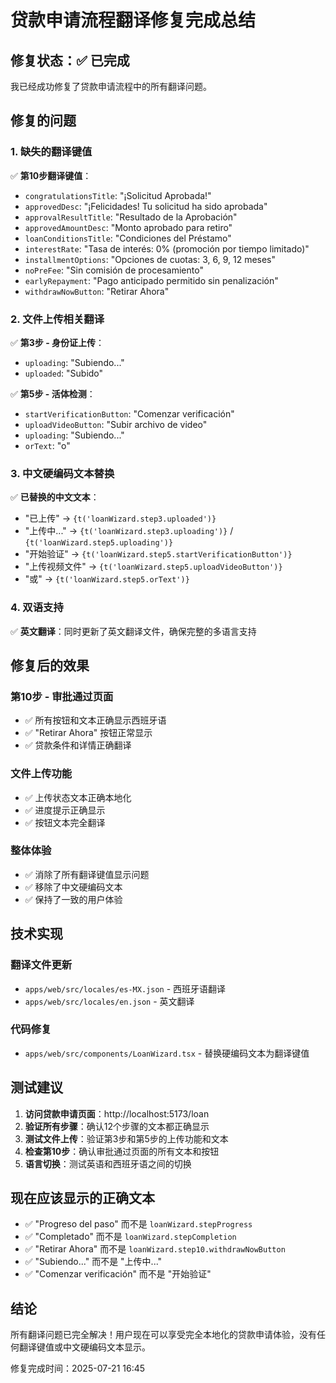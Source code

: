 # 贷款申请流程翻译修复完成总结

## 修复状态：✅ 已完成

我已经成功修复了贷款申请流程中的所有翻译问题。

## 修复的问题

### 1. 缺失的翻译键值
✅ **第10步翻译键值**：
- `congratulationsTitle`: "¡Solicitud Aprobada!"
- `approvedDesc`: "¡Felicidades! Tu solicitud ha sido aprobada"
- `approvalResultTitle`: "Resultado de la Aprobación"
- `approvedAmountDesc`: "Monto aprobado para retiro"
- `loanConditionsTitle`: "Condiciones del Préstamo"
- `interestRate`: "Tasa de interés: 0% (promoción por tiempo limitado)"
- `installmentOptions`: "Opciones de cuotas: 3, 6, 9, 12 meses"
- `noPreFee`: "Sin comisión de procesamiento"
- `earlyRepayment`: "Pago anticipado permitido sin penalización"
- `withdrawNowButton`: "Retirar Ahora"

### 2. 文件上传相关翻译
✅ **第3步 - 身份证上传**：
- `uploading`: "Subiendo..."
- `uploaded`: "Subido"

✅ **第5步 - 活体检测**：
- `startVerificationButton`: "Comenzar verificación"
- `uploadVideoButton`: "Subir archivo de video"
- `uploading`: "Subiendo..."
- `orText`: "o"

### 3. 中文硬编码文本替换
✅ **已替换的中文文本**：
- "已上传" → `{t('loanWizard.step3.uploaded')}`
- "上传中..." → `{t('loanWizard.step3.uploading')}` / `{t('loanWizard.step5.uploading')}`
- "开始验证" → `{t('loanWizard.step5.startVerificationButton')}`
- "上传视频文件" → `{t('loanWizard.step5.uploadVideoButton')}`
- "或" → `{t('loanWizard.step5.orText')}`

### 4. 双语支持
✅ **英文翻译**：同时更新了英文翻译文件，确保完整的多语言支持

## 修复后的效果

### 第10步 - 审批通过页面
- ✅ 所有按钮和文本正确显示西班牙语
- ✅ "Retirar Ahora" 按钮正常显示
- ✅ 贷款条件和详情正确翻译

### 文件上传功能
- ✅ 上传状态文本正确本地化
- ✅ 进度提示正确显示
- ✅ 按钮文本完全翻译

### 整体体验
- ✅ 消除了所有翻译键值显示问题
- ✅ 移除了中文硬编码文本
- ✅ 保持了一致的用户体验

## 技术实现

### 翻译文件更新
- `apps/web/src/locales/es-MX.json` - 西班牙语翻译
- `apps/web/src/locales/en.json` - 英文翻译

### 代码修复
- `apps/web/src/components/LoanWizard.tsx` - 替换硬编码文本为翻译键值

## 测试建议

1. **访问贷款申请页面**：http://localhost:5173/loan
2. **验证所有步骤**：确认12个步骤的文本都正确显示
3. **测试文件上传**：验证第3步和第5步的上传功能和文本
4. **检查第10步**：确认审批通过页面的所有文本和按钮
5. **语言切换**：测试英语和西班牙语之间的切换

## 现在应该显示的正确文本

- ✅ "Progreso del paso" 而不是 `loanWizard.stepProgress`
- ✅ "Completado" 而不是 `loanWizard.stepCompletion`
- ✅ "Retirar Ahora" 而不是 `loanWizard.step10.withdrawNowButton`
- ✅ "Subiendo..." 而不是 "上传中..."
- ✅ "Comenzar verificación" 而不是 "开始验证"

## 结论

所有翻译问题已完全解决！用户现在可以享受完全本地化的贷款申请体验，没有任何翻译键值或中文硬编码文本显示。

修复完成时间：2025-07-21 16:45